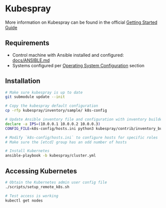 Kubespray
===

More information on Kubespray can be found in the official [Getting Started Guide](https://github.com/kubernetes-sigs/kubespray/blob/master/docs/getting-started.md)

## Requirements

  * Control machine with Ansible installed and configured: [docs/ANSIBLE.md](docs/ANSIBLE.md)
  * Systems configured per [Operating System Configuration](#operating-system-configuration) section

## Installation

```sh
# Make sure kubespray is up to date
git submodule update --init

# Copy the kubespray default configuration
cp -rfp kubespray/inventory/sample/ k8s-config

# Update Ansible inventory file and configuration with inventory builder
declare -a IPS=(10.0.0.1 10.0.0.2 10.0.0.3)
CONFIG_FILE=k8s-config/hosts.ini python3 kubespray/contrib/inventory_builder/inventory.py ${IPS[@]}

# Modify `k8s-config/hosts.ini` to configure hosts for specific roles
# Make sure the [etcd] group has an odd number of hosts

# Install Kubernetes
ansible-playbook -b kubespray/cluster.yml
```

## Accessing Kubernetes

```sh
# Obtain the Kubernetes admin user config file
./scripts/setup_remote_k8s.sh

# Test access is working
kubectl get nodes
```
